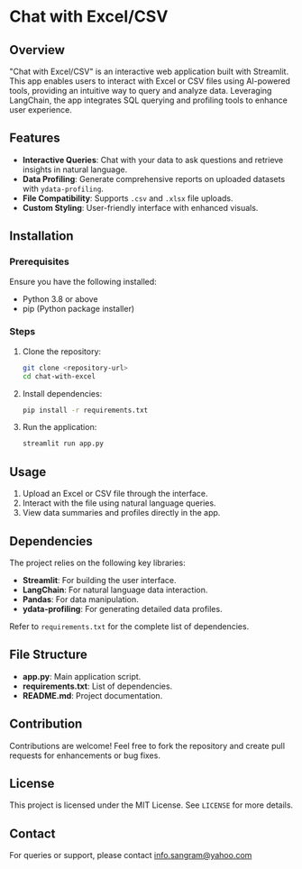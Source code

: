 # Chat with Excel/CSV

## Overview
"Chat with Excel/CSV" is an interactive web application built with Streamlit. This app enables users to interact with Excel or CSV files using AI-powered tools, providing an intuitive way to query and analyze data. Leveraging LangChain, the app integrates SQL querying and profiling tools to enhance user experience.

## Features
- **Interactive Queries**: Chat with your data to ask questions and retrieve insights in natural language.
- **Data Profiling**: Generate comprehensive reports on uploaded datasets with `ydata-profiling`.
- **File Compatibility**: Supports `.csv` and `.xlsx` file uploads.
- **Custom Styling**: User-friendly interface with enhanced visuals.

## Installation
### Prerequisites
Ensure you have the following installed:
- Python 3.8 or above
- pip (Python package installer)

### Steps
1. Clone the repository:
   ```bash
   git clone <repository-url>
   cd chat-with-excel
   ```
2. Install dependencies:
   ```bash
   pip install -r requirements.txt
   ```
3. Run the application:
   ```bash
   streamlit run app.py
   ```

## Usage
1. Upload an Excel or CSV file through the interface.
2. Interact with the file using natural language queries.
3. View data summaries and profiles directly in the app.

## Dependencies
The project relies on the following key libraries:
- **Streamlit**: For building the user interface.
- **LangChain**: For natural language data interaction.
- **Pandas**: For data manipulation.
- **ydata-profiling**: For generating detailed data profiles.

Refer to `requirements.txt` for the complete list of dependencies.

## File Structure
- **app.py**: Main application script.
- **requirements.txt**: List of dependencies.
- **README.md**: Project documentation.

## Contribution
Contributions are welcome! Feel free to fork the repository and create pull requests for enhancements or bug fixes.

## License
This project is licensed under the MIT License. See `LICENSE` for more details.

## Contact
For queries or support, please contact info.sangram@yahoo.com

